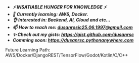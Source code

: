 - ***⚡ INSATIABLE HUNGER FOR KNOWLEDGE ⚡***
- ***🌱 Currently learning: AWS, Docker.***
- ***👌 Interested in: Backend, AI, Cloud and etc...***
- ***📫 How to reach me: dusanrosic25.06.1997@gmail.com***
- ***✨ Check out my gists: https://gist.github.com/dusanrsc***
- ***Comming soon: https://dusanrsc.pythonanywhere.com***

Future Learning Path: AWS/Docker/DjangoREST/TensorFlow/Godot/Kotlin/C/C++
